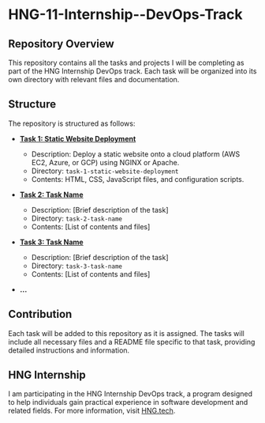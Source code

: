 # HNG-11-Internship--DevOps-Track

## Repository Overview

This repository contains all the tasks and projects I will be completing as part of the HNG Internship DevOps track. Each task will be organized into its own directory with relevant files and documentation.

## Structure

The repository is structured as follows:

- **[Task 1: Static Website Deployment](./Stage-0-Task)**
  - Description: Deploy a static website onto a cloud platform (AWS EC2, Azure, or GCP) using NGINX or Apache.
  - Directory: `task-1-static-website-deployment`
  - Contents: HTML, CSS, JavaScript files, and configuration scripts.

- **[Task 2: Task Name](./task-2-task-name)**
  - Description: [Brief description of the task]
  - Directory: `task-2-task-name`
  - Contents: [List of contents and files]

- **[Task 3: Task Name](./task-3-task-name)**
  - Description: [Brief description of the task]
  - Directory: `task-3-task-name`
  - Contents: [List of contents and files]

- **...**

## Contribution

Each task will be added to this repository as it is assigned. The tasks will include all necessary files and a README file specific to that task, providing detailed instructions and information.

## HNG Internship

I am participating in the HNG Internship DevOps track, a program designed to help individuals gain practical experience in software development and related fields. For more information, visit [HNG.tech](https://hng.tech).